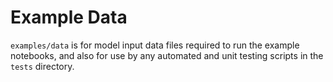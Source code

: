Example Data
===

`examples/data` is for model input data files required to run the example notebooks, and also for use by any automated and unit testing scripts in the `tests` directory.